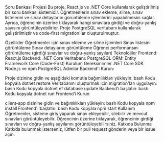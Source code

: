 Soru Bankası Projesi
Bu proje, React.js ve .NET Core kullanılarak geliştirilmiş bir soru bankası sistemidir. Öğretmenlerin sınav ekleme, silme, sınav listelerini ve sınav detaylarını görüntüleme işlemlerini yapabilmesini sağlar. Ayrıca, öğrencinin üzerine tıklayarak hangi sınavlara girdiği ve doğru-yanlış sayısını görüntüleyebilirler. Proje PostgreSQL veritabanı kullanılarak geliştirilmiştir ve code-first migration'lar oluşturulmuştur.

Özellikler
Öğretmenler için sınav ekleme ve silme işlemleri
Sınav listesini görüntüleme
Sınav detaylarını görüntüleme
Öğrenci performansını görüntüleme (girdiği sınavlar ve doğru-yanlış sayıları)
Teknolojiler
Frontend: React.js
Backend: .NET Core
Veritabanı: PostgreSQL
ORM: Entity Framework Core (Code-First)
Kurulum
Gereksinimler
.NET Core SDK
Node.js ve npm
PostgreSQL
Adımlar
Backend'i Kurun:

Proje dizinine gidin ve aşağıdaki komutla bağımlılıkları yükleyin:
bash
Kodu kopyala
dotnet restore
Veritabanını oluşturmak için migration'ları uygulayın:
bash
Kodu kopyala
dotnet ef database update
Backend'i başlatın:
bash
Kodu kopyala
dotnet run
Frontend'i Kurun:

client-app dizinine gidin ve bağımlılıkları yükleyin:
bash
Kodu kopyala
npm install
Frontend'i başlatın:
bash
Kodu kopyala
npm start
Kullanım
Öğretmenler, sisteme giriş yaparak sınav ekleyebilir, silebilir ve mevcut sınavları görüntüleyebilir.
Öğrencinin üzerine tıklayarak, öğrencinin girdiği sınavları ve doğru-yanlış sayılarını görüntüleyebilirsiniz.
Katkıda Bulunma
Katkıda bulunmak isterseniz, lütfen bir pull request gönderin veya bir issue açın.
